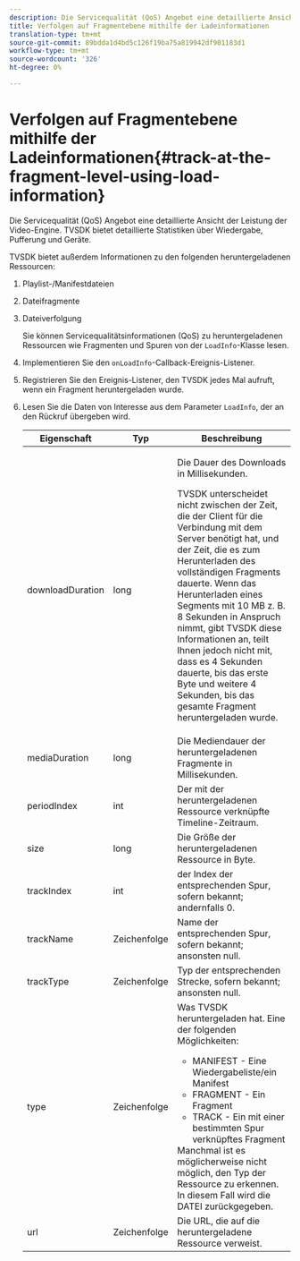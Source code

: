 ```yaml
---
description: Die Servicequalität (QoS) Angebot eine detaillierte Ansicht der Leistung der Video-Engine. TVSDK bietet detaillierte Statistiken über Wiedergabe, Pufferung und Geräte.
title: Verfolgen auf Fragmentebene mithilfe der Ladeinformationen
translation-type: tm+mt
source-git-commit: 89bdda1d4bd5c126f19ba75a819942df901183d1
workflow-type: tm+mt
source-wordcount: '326'
ht-degree: 0%

---
```



# Verfolgen auf Fragmentebene mithilfe der Ladeinformationen{#track-at-the-fragment-level-using-load-information}

Die Servicequalität (QoS) Angebot eine detaillierte Ansicht der Leistung der Video-Engine. TVSDK bietet detaillierte Statistiken über Wiedergabe, Pufferung und Geräte.

TVSDK bietet außerdem Informationen zu den folgenden heruntergeladenen Ressourcen:

1. Playlist-/Manifestdateien
1. Dateifragmente
1. Dateiverfolgung

   Sie können Servicequalitätsinformationen (QoS) zu heruntergeladenen Ressourcen wie Fragmenten und Spuren von der `LoadInfo`-Klasse lesen.

1. Implementieren Sie den `onLoadInfo`-Callback-Ereignis-Listener.
1. Registrieren Sie den Ereignis-Listener, den TVSDK jedes Mal aufruft, wenn ein Fragment heruntergeladen wurde.
1. Lesen Sie die Daten von Interesse aus dem Parameter `LoadInfo`, der an den Rückruf übergeben wird.

   <table id="table_06BD536A23AB4A73B510998426BAE143"> 
    <thead> 
      <tr> 
      <th colname="col01" class="entry"> Eigenschaft </th> 
      <th colname="col1" class="entry"> Typ </th> 
      <th colname="col2" class="entry"> Beschreibung </th> 
      </tr> 
    </thead>
    <tbody> 
      <tr> 
      <td colname="col01"> <span class="codeph"> downloadDuration  </span> </td> 
      <td colname="col1"> <span class="codeph"> long  </span> </td> 
      <td colname="col2"> <p>Die Dauer des Downloads in Millisekunden. </p> <p>TVSDK unterscheidet nicht zwischen der Zeit, die der Client für die Verbindung mit dem Server benötigt hat, und der Zeit, die es zum Herunterladen des vollständigen Fragments dauerte. Wenn das Herunterladen eines Segments mit 10 MB z. B. 8 Sekunden in Anspruch nimmt, gibt TVSDK diese Informationen an, teilt Ihnen jedoch nicht mit, dass es 4 Sekunden dauerte, bis das erste Byte und weitere 4 Sekunden, bis das gesamte Fragment heruntergeladen wurde. </p> </td> 
      </tr> 
      <tr> 
      <td colname="col01"> <span class="codeph"> mediaDuration  </span> </td> 
      <td colname="col1"> <span class="codeph"> long  </span> </td> 
      <td colname="col2"> Die Mediendauer der heruntergeladenen Fragmente in Millisekunden. </td> 
      </tr> 
      <tr> 
      <td colname="col01"> <span class="codeph"> periodIndex  </span> </td> 
      <td colname="col1"> <span class="codeph"> int  </span> </td> 
      <td colname="col2"> Der mit der heruntergeladenen Ressource verknüpfte Timeline-Zeitraum. </td> 
      </tr> 
      <tr> 
      <td colname="col01"> <span class="codeph"> size  </span> </td> 
      <td colname="col1"> <span class="codeph"> long  </span> </td> 
      <td colname="col2"> Die Größe der heruntergeladenen Ressource in Byte. </td> 
      </tr> 
      <tr> 
      <td colname="col01"> <span class="codeph"> trackIndex  </span> </td> 
      <td colname="col1"> <span class="codeph"> int  </span> </td> 
      <td colname="col2"> der Index der entsprechenden Spur, sofern bekannt; andernfalls 0. </td> 
      </tr> 
      <tr> 
      <td colname="col01"> <span class="codeph"> trackName  </span> </td> 
      <td colname="col1"> <span class="codeph"> Zeichenfolge  </span> </td> 
      <td colname="col2"> Name der entsprechenden Spur, sofern bekannt; ansonsten null. </td> 
      </tr> 
      <tr> 
      <td colname="col01"> <span class="codeph"> trackType  </span> </td> 
      <td colname="col1"> <span class="codeph"> Zeichenfolge  </span> </td> 
      <td colname="col2"> Typ der entsprechenden Strecke, sofern bekannt; ansonsten null. </td> 
      </tr> 
      <tr> 
      <td colname="col01"> <span class="codeph"> type  </span> </td> 
      <td colname="col1"> <span class="codeph"> Zeichenfolge  </span> </td> 
      <td colname="col2"> Was TVSDK heruntergeladen hat. Eine der folgenden Möglichkeiten: 
      <ul id="ul_9C3BDEBD878544DA95C7FF81114F9B5C"> 
      <li id="li_A093552B492A44FD8B30785E465F6886">MANIFEST - Eine Wiedergabeliste/ein Manifest </li> 
      <li id="li_DEF9AC71AA564F9BB4C5D4E834432EE5">FRAGMENT - Ein Fragment </li> 
      <li id="li_57821F47B6F04CD38570BCE6447A01B8">TRACK - Ein mit einer bestimmten Spur verknüpftes Fragment </li> 
      </ul> Manchmal ist es möglicherweise nicht möglich, den Typ der Ressource zu erkennen. In diesem Fall wird die DATEI zurückgegeben. </td> 
      </tr> 
      <tr> 
      <td colname="col01"> <span class="codeph"> url  </span> </td> 
      <td colname="col1"> <span class="codeph"> Zeichenfolge  </span> </td> 
      <td colname="col2"> Die URL, die auf die heruntergeladene Ressource verweist. </td> 
      </tr> 
    </tbody> 
   </table>
